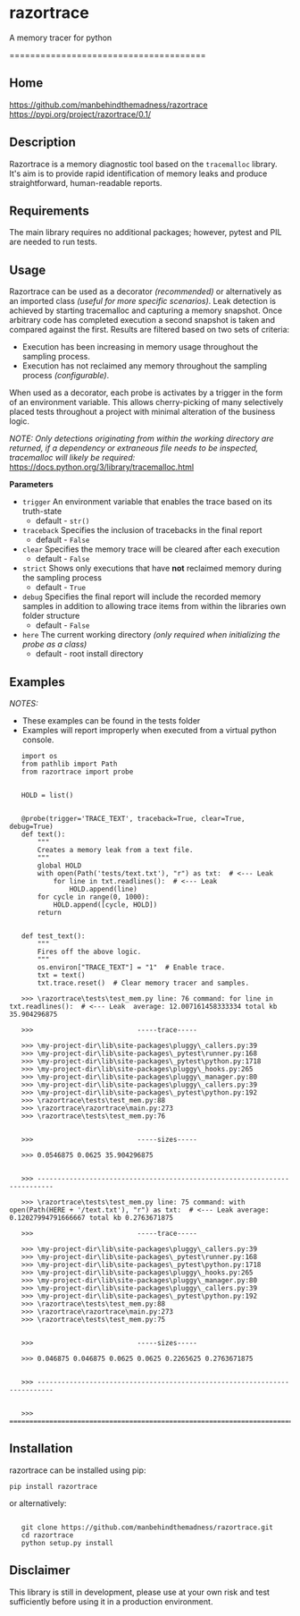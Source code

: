 # razortrace
A memory tracer for python

======================================


Home
------

https://github.com/manbehindthemadness/razortrace
https://pypi.org/project/razortrace/0.1/

Description
-----------

Razortrace is a memory diagnostic tool based on the ``tracemalloc`` library. It's aim is to provide rapid identification
of memory leaks and produce straightforward, human-readable reports.

Requirements
------------

The main library requires no additional packages; however, pytest and PIL are needed to run tests.

Usage
-----

Razortrace can be used as a decorator *(recommended)* or alternatively as an
imported class *(useful for more specific scenarios)*. Leak detection is achieved by starting tracemalloc and
capturing a memory snapshot. Once arbitrary code has completed execution a second snapshot is taken and compared
against the first. Results are filtered based on two sets of criteria:

* Execution has been increasing in memory usage throughout the sampling process.
* Execution has not reclaimed any memory throughout the sampling process *(configurable)*.

When used as a decorator, each probe is activates by a trigger in the form of an environment variable.
This allows cherry-picking of many selectively placed tests throughout a project with minimal alteration of the business logic.

*NOTE: Only detections originating from within the working directory are returned, if a dependency or extraneous
file needs to be inspected, tracemalloc will likely be required:* https://docs.python.org/3/library/tracemalloc.html

**Parameters**

* ``trigger`` An environment variable that enables the trace based on its truth-state
   * default - ``str()``
* ``traceback`` Specifies the inclusion of tracebacks in the final report
   * default - ``False``
* ``clear`` Specifies the memory trace will be cleared after each execution
   * default - ``False``
* ``strict`` Shows only executions that have **not** reclaimed memory during the sampling process
   * default - ``True``
* ``debug`` Specifies the final report will include the recorded memory samples in addition to allowing trace items from within the libraries own folder structure
   * default - ``False``
* ``here`` The current working directory *(only required when initializing the probe as a class)*
   * default - root install directory

Examples
--------

*NOTES:*

   * These examples can be found in the tests folder
   * Examples will report improperly when executed from a virtual python console.

```
   import os
   from pathlib import Path
   from razortrace import probe


   HOLD = list()


   @probe(trigger='TRACE_TEXT', traceback=True, clear=True, debug=True)
   def text():
       """
       Creates a memory leak from a text file.
       """
       global HOLD
       with open(Path('tests/text.txt'), "r") as txt:  # <--- Leak
           for line in txt.readlines():  # <--- Leak
               HOLD.append(line)
       for cycle in range(0, 1000):
           HOLD.append([cycle, HOLD])
       return


   def test_text():
       """
       Fires off the above logic.
       """
       os.environ["TRACE_TEXT"] = "1"  # Enable trace.
       txt = text()
       txt.trace.reset()  # Clear memory tracer and samples.
```

```
   >>> \razortrace\tests\test_mem.py line: 76 command: for line in txt.readlines():  # <--- Leak  average: 12.007161458333334 total kb 35.904296875

   >>> 							-----trace-----

   >>> \my-project-dir\lib\site-packages\pluggy\_callers.py:39
   >>> \my-project-dir\lib\site-packages\_pytest\runner.py:168
   >>> \my-project-dir\lib\site-packages\_pytest\python.py:1718
   >>> \my-project-dir\lib\site-packages\pluggy\_hooks.py:265
   >>> \my-project-dir\lib\site-packages\pluggy\_manager.py:80
   >>> \my-project-dir\lib\site-packages\pluggy\_callers.py:39
   >>> \my-project-dir\lib\site-packages\_pytest\python.py:192
   >>> \razortrace\tests\test_mem.py:88
   >>> \razortrace\razortrace\main.py:273
   >>> \razortrace\tests\test_mem.py:76


   >>> 							-----sizes-----

   >>> 0.0546875 0.0625 35.904296875


   >>> --------------------------------------------------------------------------

   >>> \razortrace\tests\test_mem.py line: 75 command: with open(Path(HERE + '/text.txt'), "r") as txt:  # <--- Leak average: 0.12027994791666667 total kb 0.2763671875

   >>> 							-----trace-----

   >>> \my-project-dir\lib\site-packages\pluggy\_callers.py:39
   >>> \my-project-dir\lib\site-packages\_pytest\runner.py:168
   >>> \my-project-dir\lib\site-packages\_pytest\python.py:1718
   >>> \my-project-dir\lib\site-packages\pluggy\_hooks.py:265
   >>> \my-project-dir\lib\site-packages\pluggy\_manager.py:80
   >>> \my-project-dir\lib\site-packages\pluggy\_callers.py:39
   >>> \my-project-dir\lib\site-packages\_pytest\python.py:192
   >>> \razortrace\tests\test_mem.py:88
   >>> \razortrace\razortrace\main.py:273
   >>> \razortrace\tests\test_mem.py:75


   >>> 							-----sizes-----

   >>> 0.046875 0.046875 0.0625 0.0625 0.2265625 0.2763671875


   >>> --------------------------------------------------------------------------


   >>> ==========================================================================
```

Installation
------------

razortrace can be installed using pip:

``pip install razortrace``

or alternatively:

```

   git clone https://github.com/manbehindthemadness/razortrace.git
   cd razortrace
   python setup.py install
```


Disclaimer
----------

This library is still in development, please use at your own risk and test sufficiently before using it in a
production environment.
